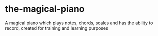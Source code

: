 # the-magical-piano
A magical piano which plays notes, chords, scales and has the ability to record, created for training and learning purposes
